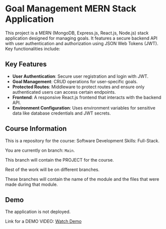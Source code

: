 # Goal Management MERN Stack Application

This project is a MERN (MongoDB, Express.js, React.js, Node.js) stack application designed for managing goals. It features a secure backend API with user authentication and authorization using JSON Web Tokens (JWT). Key functionalities include:

## Key Features

- **User Authentication**: Secure user registration and login with JWT.
- **Goal Management**: CRUD operations for user-specific goals.
- **Protected Routes**: Middleware to protect routes and ensure only authenticated users can access certain endpoints.
- **Frontend**: A responsive React.js frontend that interacts with the backend API.
- **Environment Configuration**: Uses environment variables for sensitive data like database credentials and JWT secrets.

## Course Information

This is a repository for the course: Software Development Skills: Full-Stack.

You are currently on branch: `Main`.

This branch will contain the PROJECT for the course.

Rest of the work will be on different branches.

These branches will contain the name of the module and the files that were made during that module.

## Demo

The application is not deployed.

Link for a DEMO VIDEO: [Watch Demo](https://www.youtube.com/watch?v=F-TX13ncIkE)
